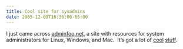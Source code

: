 ```yaml
---
title: Cool site for sysadmins
date: 2005-12-09T16:36:00-05:00
---
```

I just came across [adminfoo.net](http://adminfoo.net/), a site with resources for system administrators for Linux, Windows, and Mac.  It’s got a lot of [cool](http://adminfoo.net/cheatsheets) [stuff](http://adminfoo.net/node/442).
